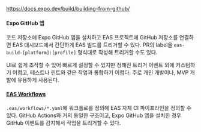 https://docs.expo.dev/build/building-from-github/

#### Expo GitHub 앱
코드 저장소에 Expo GitHub 앱을 설치하고 EAS 프로젝트에 GitHub 저장소를 연결하면 EAS 대시보드에서 간단하게 EAS 빌드를 트리거할 수 있다. PR의 label을 `eas-build-[platform]:[profile]` 형식대로 작성해 트리거할 수도 있다.

UI로 쉽게 조작할 수 있어 빠르게 설정할 수 있지만 정해진 트리거 이벤트 외에 커스텀하기 어렵고, 테스트나 린트와 같은 작업과 통합하기 어렵다. 주로 개인 개발이나, MVP 개발에 유용하게 사용된다.

#### [EAS Workflows](https://docs.expo.dev/eas/workflows/get-started/)
`.eas/workflows/*.yaml`에 워크플로를 정의해 EAS 자체 CI 파이프라인을 정의할 수 있다. GitHub Actions와 거의 동일한 구조이고, Expo GitHub 앱을 설치한 경우 GitHub 이벤트를 감지해서 작업을 트리거할 수 있다.
